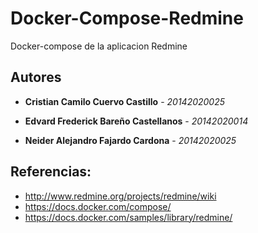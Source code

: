 # Docker-Compose-Redmine

Docker-compose de la aplicacion Redmine

## Autores

* **Cristian Camilo Cuervo Castillo** - *20142020025*

* **Edvard Frederick Bareño Castellanos** - *20142020014*

* **Neider Alejandro Fajardo Cardona** - *20142020025*

## Referencias:
* http://www.redmine.org/projects/redmine/wiki
* https://docs.docker.com/compose/
* https://docs.docker.com/samples/library/redmine/

